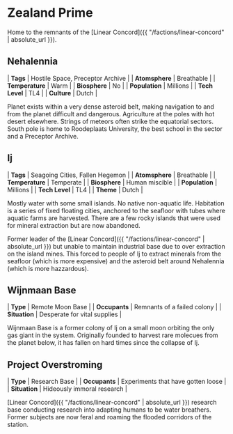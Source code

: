 # Zealand Prime

Home to the remnants of the [Linear Concord]({{ "/factions/linear-concord" | absolute_url }}).

## Nehalennia

| **Tags**        | Hostile Space, Preceptor Archive |
| **Atomsphere**  | Breathable                       |
| **Temperature** | Warm                             |
| **Biosphere**   | No                               |
| **Population**  | Millions                         |
| **Tech Level**  | TL4                              |
| **Culture**     | Dutch                            |

Planet exists within a very dense asteroid belt, making navigation to and from the planet difficult and dangerous. Agriculture at the poles with hot desert elsewhere. Strings of meteors often strike the equatorial sectors. South pole is home to Roodeplaats University, the best school in the sector and a Preceptor Archive.

## Ij

| **Tags**        | Seagoing Cities, Fallen Hegemon |
| **Atomsphere**  | Breathable                      |
| **Temperature** | Temperate                       |
| **Biosphere**   | Human miscible                  |
| **Population**  | Millions                        |
| **Tech Level**  | TL4                             |
| **Theme**       | Dutch                           |

Mostly water with some small islands. No native non-aquatic life. Habitation is a series of fixed floating cities, anchored to the seafloor with tubes where aquatic farms are harvested. There are a few rocky islands that were used for mineral extraction but are now abandoned.

Former leader of the [Linear Concord]({{ "/factions/linear-concord" | absolute_url }}) but unable to maintain industrial base due to over extraction on the island mines. This forced to people of Ij to extract minerals from the seafloor (which is more expensive) and the asteroid belt around Nehalennia (which is more hazzardous).

## Wijnmaan Base

| **Type**      | Remote Moon Base             |
| **Occupants** | Remnants of a failed colony  |
| **Situation** | Desperate for vital supplies |

Wijnmaan Base is a former colony of Ij on a small moon orbiting the only gas giant in the system. Originally founded to harvest rare molecues from the planet below, it has fallen on hard times since the collapse of Ij.

## Project Overstroming

| **Type**      | Research Base                      |
| **Occupants** | Experiments that have gotten loose |
| **Situation** | Hideously immoral research         |

[Linear Concord]({{ "/factions/linear-concord" | absolute_url }}) research base conducting research into adapting humans to be water breathers. Former subjects are now feral and roaming the flooded corridors of the station.
